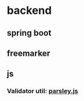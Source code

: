 # backend

## spring boot

## freemarker

## js

### Validator util: [parsley.js](http://parsleyjs.org/doc/examples/simple.html)